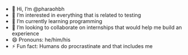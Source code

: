 - 👋 Hi, I’m @pharaohbh
- 👀 I’m interested in everything that is related to testing
- 🌱 I’m currently learning programming
- 💞️ I’m looking to collaborate on internships that would help me build an experience
- 😄 Pronouns: he/him/his
- ⚡ Fun fact: Humans do procrastinate and that includes me


